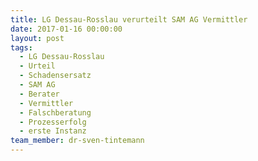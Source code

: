 ```yaml
---
title: LG Dessau-Rosslau verurteilt SAM AG Vermittler
date: 2017-01-16 00:00:00
layout: post
tags:
  - LG Dessau-Rosslau
  - Urteil
  - Schadensersatz
  - SAM AG
  - Berater
  - Vermittler
  - Falschberatung
  - Prozesserfolg
  - erste Instanz
team_member: dr-sven-tintemann
---
```




